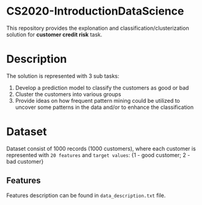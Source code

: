 # CS2020-IntroductionDataScience 

This repository provides the explonation and classification/clusterization solution for **customer credit risk** task.

# Description
The solution is represented with 3 sub tasks:
1. Develop a prediction model to classify the customers as good or bad
2. Cluster the customers into various groups
3. Provide ideas on how frequent pattern mining could be utilized to uncover some patterns in the data and/or to enhance the classification


# Dataset
Dataset consist of 1000 records (1000 customers), where each customer is represented with `20 features` and `target values`: {1 - good customer;  2 - bad customer}

## Features
Features description can be found in  `data_description.txt` file. 



